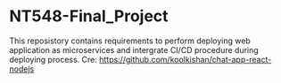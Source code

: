 # NT548-Final_Project
This reposistory contains requirements to perform deploying web application as microservices and intergrate CI/CD procedure during deploying process. Cre: https://github.com/koolkishan/chat-app-react-nodejs
